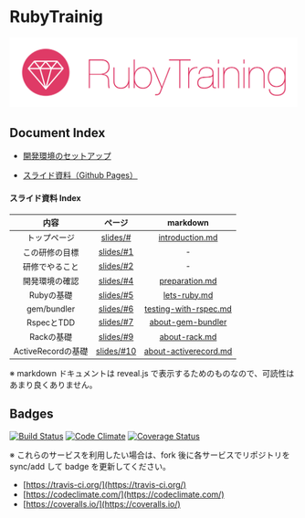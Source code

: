 RubyTrainig
===========

![](docs/img/RubyTrainingLogo.png)

## Document Index

- [開発環境のセットアップ](docs/setup.md)

- [スライド資料（Github Pages）](http://mixi-inc.github.io/RubyTraining/slides)

#### スライド資料 Index

|内容|ページ|markdown|
|:--:|:----:|:------:|
| トップページ   | [slides/#](http://mixi-inc.github.io/RubyTraining/slides/#) | [introduction.md](https://github.com/mixi-inc/RubyTraining/blob/gh-pages/slides/contents/introduction.md) |
| この研修の目標 | [slides/#1](http://mixi-inc.github.io/RubyTraining/slides/#/1) | - |
| 研修でやること | [slides/#2](http://mixi-inc.github.io/RubyTraining/slides/#/2) | - |
| 開発環境の確認 | [slides/#4](http://mixi-inc.github.io/RubyTraining/slides/#/4) | [preparation.md](https://github.com/mixi-inc/RubyTraining/blob/gh-pages/slides/contents/preparation.md) |
| Rubyの基礎 	   | [slides/#5](http://mixi-inc.github.io/RubyTraining/slides/#/5) | [lets-ruby.md](https://github.com/mixi-inc/RubyTraining/blob/gh-pages/slides/contents/lets-ruby.md) |
| gem/bundler    | [slides/#6](http://mixi-inc.github.io/RubyTraining/slides/#/6) | [testing-with-rspec.md](https://github.com/mixi-inc/RubyTraining/blob/gh-pages/slides/contents/testing-with-rspec.md) |
| RspecとTDD     | [slides/#7](http://mixi-inc.github.io/RubyTraining/slides/#/7) | [about-gem-bundler](https://github.com/mixi-inc/RubyTraining/blob/gh-pages/slides/contents/about-gem-and-bundler.md) |
| Rackの基礎     | [slides/#9](http://mixi-inc.github.io/RubyTraining/slides/#/9) | [about-rack.md](https://github.com/mixi-inc/RubyTraining/blob/gh-pages/slides/contents/about-rack.md) |
| ActiveRecordの基礎 | [slides/#10](http://mixi-inc.github.io/RubyTraining/slides/#/10) | [about-activerecord.md](https://github.com/mixi-inc/RubyTraining/blob/gh-pages/slides/contents/about-activerecord.md) |

※ markdown ドキュメントは reveal.js で表示するためのものなので、可読性はあまり良くありません。

## Badges

[![Build Status](https://travis-ci.org/mixi-inc/RubyTraining.svg?branch=master)](https://travis-ci.org/mixi-inc/RubyTraining)
[![Code Climate](https://codeclimate.com/github/mixi-inc/RubyTraining.png)](https://codeclimate.com/github/mixi-inc/RubyTraining)
[![Coverage Status](https://coveralls.io/repos/junsumida/mosscow/badge.png?branch=master)](https://coveralls.io/r/junsumida/mosscow?branch=master)

※ これらのサービスを利用したい場合は、fork 後に各サービスでリポジトリを sync/add して badge を更新してください。

- [https://travis-ci.org/](https://travis-ci.org/)
- [https://codeclimate.com/](https://codeclimate.com/)
- [https://coveralls.io/](https://coveralls.io/)
